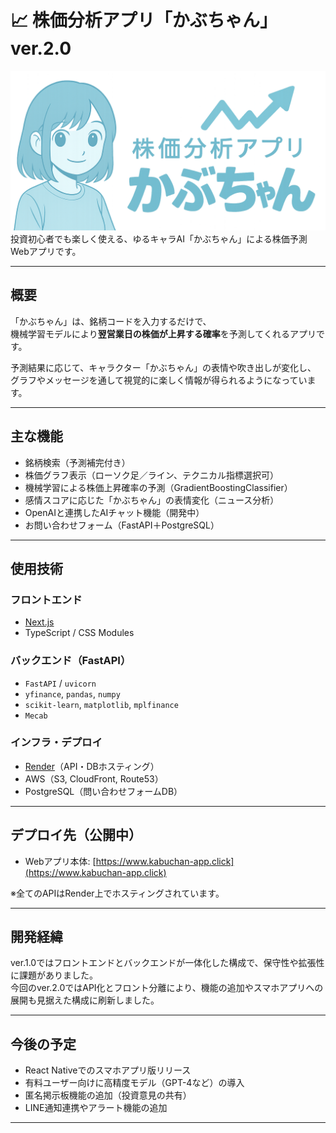 # 📈 株価分析アプリ「かぶちゃん」ver.2.0

![kabuchan-logo](./public/kabuchan/logo.png)  
投資初心者でも楽しく使える、ゆるキャラAI「かぶちゃん」による株価予測Webアプリです。

---

##  概要

「かぶちゃん」は、銘柄コードを入力するだけで、  
機械学習モデルにより**翌営業日の株価が上昇する確率**を予測してくれるアプリです。

予測結果に応じて、キャラクター「かぶちゃん」の表情や吹き出しが変化し、  
グラフやメッセージを通して視覚的に楽しく情報が得られるようになっています。

---

##  主な機能

-  銘柄検索（予測補完付き）
-  株価グラフ表示（ローソク足／ライン、テクニカル指標選択可）
-  機械学習による株価上昇確率の予測（GradientBoostingClassifier）
-  感情スコアに応じた「かぶちゃん」の表情変化（ニュース分析）
-  OpenAIと連携したAIチャット機能（開発中）
-  お問い合わせフォーム（FastAPI＋PostgreSQL）

---

##  使用技術

### フロントエンド
- [Next.js](https://nextjs.org/)
- TypeScript / CSS Modules


### バックエンド（FastAPI）
- `FastAPI` / `uvicorn`
- `yfinance`, `pandas`, `numpy`
- `scikit-learn`, `matplotlib`, `mplfinance`
- `Mecab`

### インフラ・デプロイ
- [Render](https://render.com/)（API・DBホスティング）
- AWS（S3, CloudFront, Route53）
- PostgreSQL（問い合わせフォームDB）


---

## デプロイ先（公開中）

-  Webアプリ本体: [https://www.kabuchan-app.click](https://www.kabuchan-app.click)

※全てのAPIはRender上でホスティングされています。

---

##  開発経緯

ver.1.0ではフロントエンドとバックエンドが一体化した構成で、保守性や拡張性に課題がありました。  
今回のver.2.0ではAPI化とフロント分離により、機能の追加やスマホアプリへの展開も見据えた構成に刷新しました。

---

##  今後の予定

- React Nativeでのスマホアプリ版リリース
- 有料ユーザー向けに高精度モデル（GPT-4など）の導入
- 匿名掲示板機能の追加（投資意見の共有）
- LINE通知連携やアラート機能の追加

---
